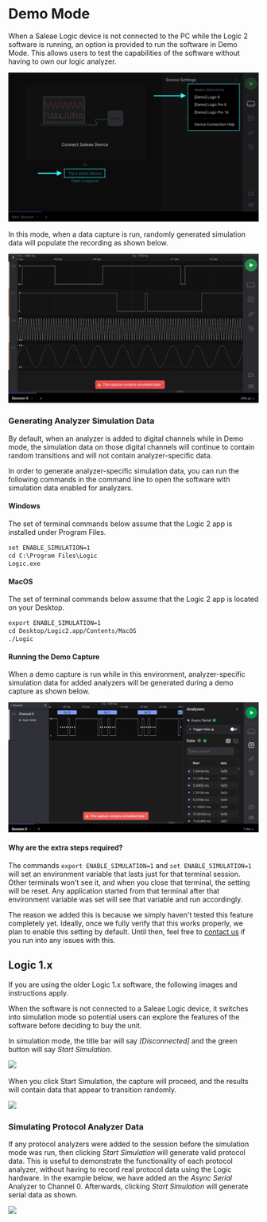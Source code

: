 # Demo Mode

When a Saleae Logic device is not connected to the PC while the Logic 2 software is running, an option is provided to run the software in Demo Mode. This allows users to test the capabilities of the software without having to own our logic analyzer.

![Running the software in Demo Mode](<../../.gitbook/assets/Screen Shot 2021-04-13 at 5.17.22 PM.png>)

In this mode, when a data capture is run, randomly generated simulation data will populate the recording as shown below.

![Randomly generated simulation data during demo capture](<../../.gitbook/assets/Screen Shot 2021-04-13 at 5.20.23 PM.png>)

### Generating Analyzer Simulation Data

By default, when an analyzer is added to digital channels while in Demo mode, the simulation data on those digital channels will continue to contain random transitions and will not contain analyzer-specific data.

In order to generate analyzer-specific simulation data, you can run the following commands in the command line to open the software with simulation data enabled for analyzers.

#### Windows

The set of terminal commands below assume that the Logic 2 app is installed under Program Files.

```
set ENABLE_SIMULATION=1
cd C:\Program Files\Logic
Logic.exe
```

#### MacOS

The set of terminal commands below assume that the Logic 2 app is located on your Desktop.

```
export ENABLE_SIMULATION=1
cd Desktop/Logic2.app/Contents/MacOS
./Logic
```

#### Running the Demo Capture

When a demo capture is run while in this environment, analyzer-specific simulation data for added analyzers will be generated during a demo capture as shown below.

![Analyzer-specific simulation data](../../.gitbook/assets/Untitled.png)

#### Why are the extra steps required?

The commands `export ENABLE_SIMULATION=1` and `set ENABLE_SIMULATION=1` will set an environment variable that lasts just for that terminal session. Other terminals won't see it, and when you close that terminal, the setting will be reset. Any application started from that terminal after that environment variable was set will see that variable and run accordingly.

The reason we added this is because we simply haven't tested this feature completely yet. Ideally, once we fully verify that this works properly, we plan to enable this setting by default. Until then, feel free to [contact us](https://contact.saleae.com/hc/en-us/requests/new) if you run into any issues with this.



## Logic 1.x

If you are using the older Logic 1.x software, the following images and instructions apply.

When the software is not connected to a Saleae Logic device, it switches into simulation mode so potential users can explore the features of the software before deciding to buy the unit.

In simulation mode, the title bar will say _\[Disconnected]_ and the green button will say _Start Simulation_.&#x20;

![](https://trello-attachments.s3.amazonaws.com/55f0ad9685db3c82f0f3aeba/5ae220e1cb015c014d4b4936/30ef9ace4896111a083853b2a1552941/Start-sim.png)

When you click Start Simulation, the capture will proceed, and the results will contain data that appear to transition randomly.

![](https://trello-attachments.s3.amazonaws.com/55f0ad9685db3c82f0f3aeba/5ae220e1cb015c014d4b4936/d8c8397cf987aef9056a0f5dad339796/sim-data.png)

### **Simulating Protocol Analyzer Data**

If any protocol analyzers were added to the session before the simulation mode was run, then clicking _Start Simulation_ will generate valid protocol data. This is useful to demonstrate the functionality of each protocol analyzer, without having to record real protocol data using the Logic hardware. In the example below, we have added an the _Async Serial_ Analyzer to Channel 0. Afterwards, clicking _Start Simulation_ will generate serial data as shown.

![](https://trello-attachments.s3.amazonaws.com/55f0ad9685db3c82f0f3aeba/5ae220e1cb015c014d4b4936/8e0d64ab4755e8acfd3b9c54e2fa1604/protocol-sim.png)
